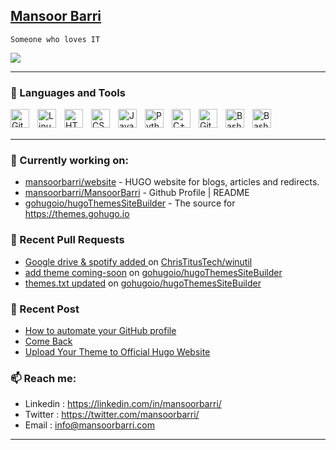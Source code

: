 ## [Mansoor Barri](https://mansoorbarri.com/)
`Someone who loves IT`

![](http://github-profile-summary-cards.vercel.app/api/cards/stats?username=mansoorbarri&theme=onedark)

---

### 🧰 Languages and Tools

<img align="left" alt="Git" width="30px" style="padding-right:10px;" src="https://cdn.jsdelivr.net/gh/devicons/devicon/icons/git/git-original.svg" />
<img align="left" alt="Linux" width="30px" style="padding-right:10px;" src="https://cdn.jsdelivr.net/gh/devicons/devicon/icons/linux/linux-original.svg" />
<img align="left" alt="HTML" width="30px" style="padding-right:10px;" src="https://cdn.jsdelivr.net/gh/devicons/devicon/icons/html5/html5-plain.svg" />
<img align="left" alt="CSS" width="30px" style="padding-right:10px;" src="https://cdn.jsdelivr.net/gh/devicons/devicon/icons/css3/css3-plain.svg" />
<img align="left" alt="JavaScript" width="30px" style="padding-right:10px;" src="https://cdn.jsdelivr.net/gh/devicons/devicon/icons/javascript/javascript-plain.svg" />
<img align="left" alt="Python" width="30px" style="padding-right:10px;" src="https://cdn.jsdelivr.net/gh/devicons/devicon/icons/python/python-plain.svg" />
<img align="left" alt="C++" width="30px" style="padding-right:10px;" src="https://cdn.jsdelivr.net/gh/devicons/devicon/icons/csharp/csharp-original.svg" />
<img align="left" alt="GitHub" width="30px" style="padding-right:10px;" src="https://cdn.jsdelivr.net/gh/devicons/devicon/icons/github/github-original.svg" />
<img align="left" alt="Bash" width="30px" style="padding-right:10px;" src="https://cdn.jsdelivr.net/gh/devicons/devicon/icons/bash/bash-original.svg" />
<img align="left" alt="Bash" width="30px" style="padding-right:10px;" src="https://cdn.jsdelivr.net/gh/devicons/devicon/icons/go/go-original-wordmark.svg" />          
<br />
<br />

---


### 👷 Currently working on: 

- [mansoorbarri/website](https://github.com/mansoorbarri/website) - HUGO website for blogs, articles and redirects.
- [mansoorbarri/MansoorBarri](https://github.com/mansoorbarri/MansoorBarri) - Github Profile | README
- [gohugoio/hugoThemesSiteBuilder](https://github.com/gohugoio/hugoThemesSiteBuilder) - The source for https://themes.gohugo.io

### 🔨 Recent Pull Requests

- [Google drive &amp; spotify added ](https://github.com/ChrisTitusTech/winutil/pull/1113) on [ChrisTitusTech/winutil](https://github.com/ChrisTitusTech/winutil)
- [add theme coming-soon](https://github.com/gohugoio/hugoThemesSiteBuilder/pull/368) on [gohugoio/hugoThemesSiteBuilder](https://github.com/gohugoio/hugoThemesSiteBuilder)
- [themes.txt updated](https://github.com/gohugoio/hugoThemesSiteBuilder/pull/358) on [gohugoio/hugoThemesSiteBuilder](https://github.com/gohugoio/hugoThemesSiteBuilder)

### 📰 Recent Post

- [How to automate your GitHub profile](https://mansoorbarri.com/guides/readme-automation/)
- [Come Back](https://mansoorbarri.com/newsletter/come-back/)
- [Upload Your Theme to Official Hugo Website](https://mansoorbarri.com/guides/hugo-theme/)

### 📫 Reach me:
- Linkedin  : <https://linkedin.com/in/mansoorbarri/>
- Twitter   : <https://twitter.com/mansoorbarri/>
- Email     : [info@mansoorbarri.com](mailto:info@mansoorbarri.com)

---

